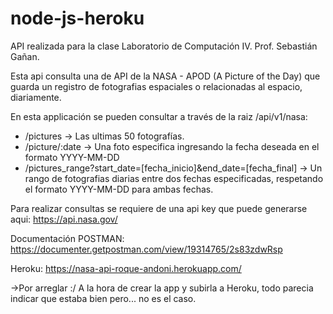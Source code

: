 # node-js-heroku

API realizada para la clase Laboratorio de Computación IV.
Prof. Sebastián Gañan. 

Esta api consulta una de API de la NASA - APOD (A Picture of the Day) que guarda un registro de fotografias espaciales o relacionadas al espacio, diariamente. 

En esta applicación se pueden consultar a través de la raiz /api/v1/nasa: 
 - /pictures -> Las ultimas 50 fotografías. 
 - /picture/:date -> Una foto especifica ingresando la fecha deseada en el formato YYYY-MM-DD
 - /pictures_range?start_date=[fecha_inicio]&end_date=[fecha_final] -> Un rango de fotografias diarias entre dos fechas especificadas, respetando el formato YYYY-MM-DD para ambas fechas.
 
 Para realizar consultas se requiere de una api key que puede generarse aqui: https://api.nasa.gov/

Documentación POSTMAN: https://documenter.getpostman.com/view/19314765/2s83zdwRsp

Heroku: https://nasa-api-roque-andoni.herokuapp.com/

->Por arreglar :/  A la hora de crear la app y subirla a Heroku, todo parecia indicar que estaba bien pero... no es el caso. 
